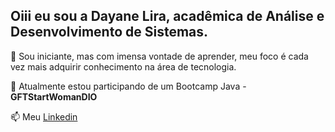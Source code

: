 ## Oiii eu sou a Dayane Lira, acadêmica de Análise  e Desenvolvimento de Sistemas.
  
 🎯 Sou iniciante, mas com imensa vontade de aprender, meu foco é cada vez mais adquirir conhecimento na área de tecnologia.
  
 🌱 Atualmente estou participando de um Bootcamp Java - **GFTStartWomanDIO**
  
 📫 Meu [Linkedin](https://www.linkedin.com/in/dayanexlira/)

<!---
dayanelira/dayanelira is a ✨ special ✨ repository because its `README.md` (this file) appears on your GitHub profile.
You can click the Preview link to take a look at your changes.
--->
